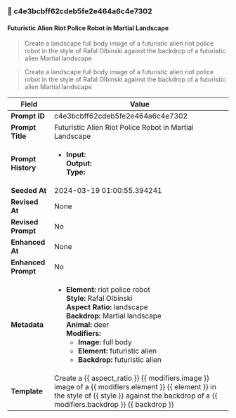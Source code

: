

### 📜 c4e3bcbff62cdeb5fe2e464a6c4e7302

#### Futuristic Alien Riot Police Robot in Martial Landscape

> Create a landscape full body image of a futuristic alien riot police robot in the style of Rafal Olbinski against the backdrop of a futuristic alien Martial landscape

> Create a landscape full body image of a futuristic alien riot police robot in the style of Rafal Olbinski against the backdrop of a futuristic alien Martial landscape

| Field          | Value                                                                                                                                                                      |
|----------------|----------------------------------------------------------------------------------------------------------------------------------------------------------------------------|
| **Prompt ID**  | c4e3bcbff62cdeb5fe2e464a6c4e7302                                                                                                                                                            |
| **Prompt Title**  | Futuristic Alien Riot Police Robot in Martial Landscape                                                                                                                                                            |
| **Prompt History** | <ul><li>**Input:**  <br> **Output:**  <br> **Type:** </li></ul> |
| **Seeded At** | 2024-03-19 01:00:55.394241                                                                                                                                                   |
| **Revised At** | None                                                                                                                                                   |
| **Revised Prompt** | No                                                                                                                                                                      |
| **Enhanced At** | None                                                                                                                                                  |
| **Enhanced Prompt** | No                                                                                                                                                                    |
| **Metadata**   | <ul><li>**Element:** riot police robot <br> **Style:** Rafal Olbinski <br> **Aspect Ratio:** landscape <br> **Backdrop:** Martial landscape <br> **Animal:** deer <br> **Modifiers:**<ul><li>**Image:** full body</li><li>**Element:** futuristic alien</li><li>**Backdrop:** futuristic alien</li></ul></li></ul> |
| **Template**   | Create a {{ aspect_ratio }} {{ modifiers.image }} image of a {{ modifiers.element }} {{ element }} in the style of {{ style }} against the backdrop of a {{ modifiers.backdrop }} {{ backdrop }}                                                                                                                                           |


